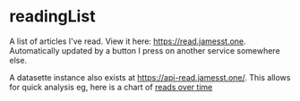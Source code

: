 # readingList

A list of articles I've read. View it here: https://read.jamesst.one. Automatically updated by a button I press on another service somewhere else.

A datasette instance also exists at https://api-read.jamesst.one/. This allows for quick analysis eg, here is a chart of [reads over time](https://api-read.jamesst.one/readingList/read#g.mark=line&g.x_column=date&g.x_type=temporal&g.y_column=rowid&g.y_type=quantitative) 
